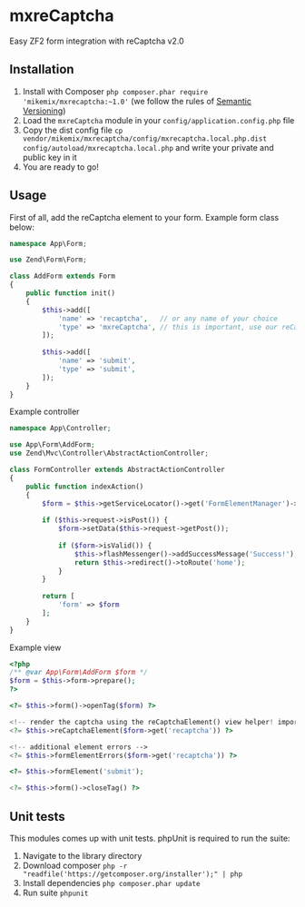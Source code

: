 # mxreCaptcha

Easy ZF2 form integration with reCaptcha v2.0

## Installation

1. Install with Composer `php composer.phar require 'mikemix/mxrecaptcha:~1.0'` (we follow the rules of [Semantic Versioning](http://semver.org/))
2. Load the `mxreCaptcha` module in your `config/application.config.php` file
3. Copy the dist config file `cp vendor/mikemix/mxrecaptcha/config/mxrecaptcha.local.php.dist config/autoload/mxrecaptcha.local.php` and write your private and public key in it
4. You are ready to go!

## Usage

First of all, add the reCaptcha element to your form. Example form class below:

```php
namespace App\Form;

use Zend\Form\Form;

class AddForm extends Form
{
    public function init()
    {
        $this->add([
            'name' => 'recaptcha',   // or any name of your choice
            'type' => 'mxreCaptcha', // this is important, use our reCaptcha component
        ]);
        
        $this->add([
            'name' => 'submit',
            'type' => 'submit',
        ]);
    }
}
```

Example controller

```php
namespace App\Controller;

use App\Form\AddForm;
use Zend\Mvc\Controller\AbstractActionController;

class FormController extends AbstractActionController
{
    public function indexAction()
    {
        $form = $this->getServiceLocator()->get('FormElementManager')->get(AddForm::class);
        
        if ($this->request->isPost()) {
            $form->setData($this->request->getPost());
            
            if ($form->isValid()) {
                $this->flashMessenger()->addSuccessMessage('Success!');
                return $this->redirect()->toRoute('home');
            }
        }
        
        return [
            'form' => $form
        ];
    }
}
```

Example view

```php
<?php
/** @var App\Form\AddForm $form */
$form = $this->form->prepare();
?>

<?= $this->form()->openTag($form) ?>

<!-- render the captcha using the reCaptchaElement() view helper! important as is -->
<?= $this->reCaptchaElement($form->get('recaptcha')) ?>

<!-- additional element errors -->
<?= $this->formElementErrors($form->get('recaptcha')) ?>

<?= $this->formElement('submit');

<?= $this->form()->closeTag() ?>
```

## Unit tests

This modules comes up with unit tests. phpUnit is required to run the suite:

1. Navigate to the library directory
2. Download composer `php -r "readfile('https://getcomposer.org/installer');" | php`
3. Install dependencies `php composer.phar update`
4. Run suite `phpunit`
